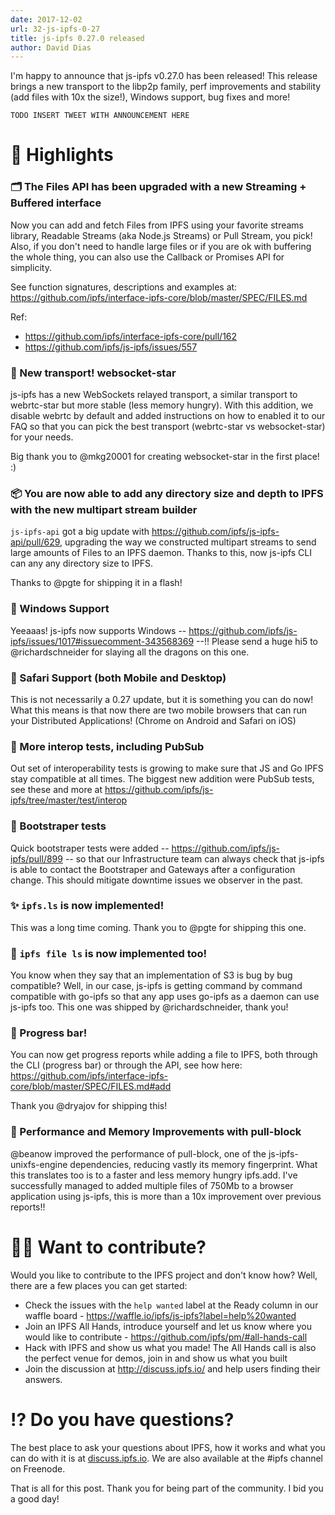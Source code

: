 ```yaml
---
date: 2017-12-02
url: 32-js-ipfs-0-27
title: js-ipfs 0.27.0 released
author: David Dias
---
```


I'm happy to announce that js-ipfs v0.27.0 has been released!  This release brings a new transport to the libp2p family, perf improvements and stability (add files with 10x the size!), Windows support, bug fixes and more!

`TODO INSERT TWEET WITH ANNOUNCEMENT HERE`

# 🔦 Highlights

### 🗂 The Files API has been upgraded with a new Streaming + Buffered interface

Now you can add and fetch Files from IPFS using your favorite streams library, Readable Streams (aka Node.js Streams) or Pull Stream, you pick! Also, if you don't need to handle large files or if you are ok with buffering the whole thing, you can also use the Callback or Promises API for simplicity.

See function signatures, descriptions and examples at: https://github.com/ipfs/interface-ipfs-core/blob/master/SPEC/FILES.md

Ref:
- https://github.com/ipfs/interface-ipfs-core/pull/162
- https://github.com/ipfs/js-ipfs/issues/557

### 🌟 New transport! websocket-star 

js-ipfs has a new WebSockets relayed transport, a similar transport to webrtc-star but more stable (less memory hungry). With this addition, we disable webrtc by default and added instructions on how to enabled it to our FAQ so that you can pick the best transport (webrtc-star vs websocket-star) for your needs.

Big thank you to @mkg20001 for creating websocket-star in the first place! :)

### 📦 You are now able to add any directory size and depth to IPFS with the new multipart stream builder

`js-ipfs-api` got a big update with https://github.com/ipfs/js-ipfs-api/pull/629, upgrading the way we constructed multipart streams to send large amounts of Files to an IPFS daemon. Thanks to this, now js-ipfs CLI can any any directory size to IPFS. 

Thanks to @pgte for shipping it in a flash!

### 🏡 Windows Support

Yeeaaas! js-ipfs now supports Windows -- https://github.com/ipfs/js-ipfs/issues/1017#issuecomment-343568369 --!! Please send a huge hi5 to @richardschneider for slaying all the dragons on this one.

### 🦁 Safari Support (both Mobile and Desktop)

This is not necessarily a 0.27 update, but it is something you can do now! What this means is that now there are two mobile browsers that can run your Distributed Applications! (Chrome on Android and Safari on iOS)

### 🚥 More interop tests, including PubSub

Out set of interoperability tests is growing to make sure that JS and Go IPFS stay compatible at all times. The biggest new addition were PubSub tests, see these and more at https://github.com/ipfs/js-ipfs/tree/master/test/interop

### 👢 Bootstraper tests

Quick bootstraper tests were added -- https://github.com/ipfs/js-ipfs/pull/899 -- so that our Infrastructure team can always check that js-ipfs is able to contact the Bootstraper and Gateways after a configuration change. This should mitigate downtime issues we observer in the past.

### ✨ `ipfs.ls` is now implemented!

This was a long time coming. Thank you to @pgte for shipping this one.

### 💫 `ipfs file ls` is now implemented too!

You know when they say that an implementation of S3 is bug by bug compatible? Well, in our case, js-ipfs is getting command by command compatible with go-ipfs so that any app uses go-ipfs as a daemon can use js-ipfs too. This one was shipped by @richardschneider, thank you!

### 📶 Progress bar!

You can now get progress reports while adding a file to IPFS, both through the CLI (progress bar) or through the API, see how here: https://github.com/ipfs/interface-ipfs-core/blob/master/SPEC/FILES.md#add

Thank you @dryajov for shipping this! 

### 🎢 Performance and Memory Improvements with pull-block

@beanow improved the performance of pull-block, one of the js-ipfs-unixfs-engine dependencies, reducing vastly its memory fingerprint. What this translates too is to a faster and less memory hungry ipfs.add. I've successfully managed to added multiple files of 750Mb to a browser application using js-ipfs, this is more than a 10x improvement over previous reports!!

# 🙌🏽 Want to contribute?

Would you like to contribute to the IPFS project and don't know how? Well, there are a few places you can get started:

- Check the issues with the `help wanted` label at the Ready column in our waffle board - https://waffle.io/ipfs/js-ipfs?label=help%20wanted
- Join an IPFS All Hands, introduce yourself and let us know where you would like to contribute - https://github.com/ipfs/pm/#all-hands-call
- Hack with IPFS and show us what you made! The All Hands call is also the perfect venue for demos, join in and show us what you built
- Join the discussion at http://discuss.ipfs.io/ and help users finding their answers.

# ⁉️ Do you have questions?

The best place to ask your questions about IPFS, how it works and what you can do with it is at [discuss.ipfs.io](http://discuss.ipfs.io). We are also available at the #ipfs channel on Freenode.

That is all for this post. Thank you for being part of the community. I bid you a good day!
